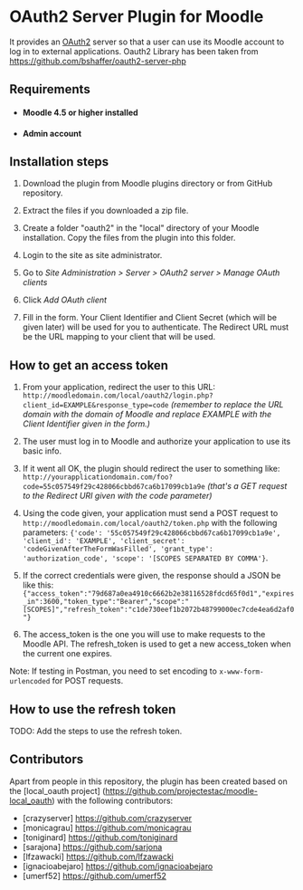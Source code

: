 # OAuth2 Server Plugin for Moodle

It provides an [OAuth2](https://tools.ietf.org/html/rfc6749 "RFC6749") server so that a user can use its Moodle account to log in to external applications.
Oauth2 Library has been taken from https://github.com/bshaffer/oauth2-server-php

## Requirements
* #### Moodle 4.5 or higher installed
* #### Admin account

## Installation steps
1. Download the plugin from Moodle plugins directory or from GitHub repository.

2. Extract the files if you downloaded a zip file.

3. Create a folder "oauth2" in the "local" directory of your Moodle installation. Copy the files from the plugin into this folder.

4. Login to the site as site administrator.

5. Go to *Site Administration > Server > OAuth2 server > Manage OAuth clients*

6. Click *Add OAuth client*

7. Fill in the form. Your Client Identifier and Client Secret (which will be given later) will be used for you to authenticate. The Redirect URL must be the URL mapping to your client that will be used.

## How to get an access token

1. From your application, redirect the user to this URL: `http://moodledomain.com/local/oauth2/login.php?client_id=EXAMPLE&response_type=code` *(remember to replace the URL domain with the domain of Moodle and replace EXAMPLE with the Client Identifier given in the form.)*

2. The user must log in to Moodle and authorize your application to use its basic info.

3. If it went all OK, the plugin should redirect the user to something like: `http://yourapplicationdomain.com/foo?code=55c057549f29c428066cbbd67ca6b17099cb1a9e` *(that's a GET request to the Redirect URI given with the code parameter)*

4. Using the code given, your application must send a POST request to `http://moodledomain.com/local/oauth2/token.php`  with the following parameters: `{'code': '55c057549f29c428066cbbd67ca6b17099cb1a9e', 'client_id': 'EXAMPLE', 'client_secret': 'codeGivenAfterTheFormWasFilled', 'grant_type': 'authorization_code', 'scope': '[SCOPES SEPARATED BY COMMA'}`. 

5. If the correct credentials were given, the response should a JSON be like this: `{"access_token":"79d687a0ea4910c6662b2e38116528fdcd65f0d1","expires_in":3600,"token_type":"Bearer","scope":"[SCOPES]","refresh_token":"c1de730eef1b2072b48799000ec7cde4ea6d2af0"}`

6. The access_token is the one you will use to make requests to the Moodle API. The refresh_token is used to get a new access_token when the current one expires.

Note: If testing in Postman, you need to set encoding to `x-www-form-urlencoded` for POST requests.

## How to use the refresh token

TODO: Add the steps to use the refresh token.

## Contributors
Apart from people in this repository, the plugin has been created based on the [local_oauth project] (https://github.com/projectestac/moodle-local_oauth) with the following contributors:

- [crazyserver] https://github.com/crazyserver
- [monicagrau] https://github.com/monicagrau
- [toniginard] https://github.com/toniginard
- [sarajona] https://github.com/sarjona
- [lfzawacki] https://github.com/lfzawacki
- [ignacioabejaro] https://github.com/ignacioabejaro
- [umerf52] https://github.com/umerf52

